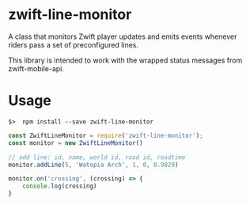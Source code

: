 # zwift-line-monitor
A class that monitors Zwift player updates and emits events whenever riders pass a set of preconfigured lines.

This library is intended to work with the wrapped status messages from zwift-mobile-api.

# Usage
```
$>  npm install --save zwift-line-monitor
```

```javascript
const ZwiftLineMonitor = require('zwift-line-monitor');
const monitor = new ZwiftLineMonitor()

// add line: id, name, world id, road id, roadtime
monitor.addLine(5, 'Watopia Arch', 1, 0, 0.9829)

monitor.on('crossing', (crossing) => {
    console.log(crossing)
}
```